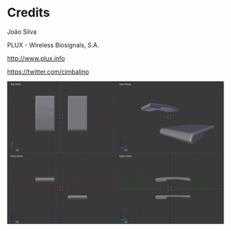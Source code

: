 Credits
===
João Silva

PLUX - Wireless Biosignals, S.A.

http://www.plux.info

https://twitter.com/cimbalino

![PLUX by João Silva](https://raw.githubusercontent.com/BITalinoWorld/3d-models-clip-l-plux/master/PLUX%20%5Bscreenshot%5D.png)
